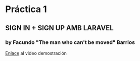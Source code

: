 # Práctica 1
## SIGN IN + SIGN UP AMB LARAVEL
### by Facundo "The man who can't be moved" Barrios

[Enlace]() al video demostración